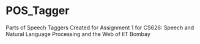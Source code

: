 # POS_Tagger
Parts of Speech Taggers Created for Assignment 1 for CS626: Speech and Natural Language Processing and the Web of IIT Bombay
